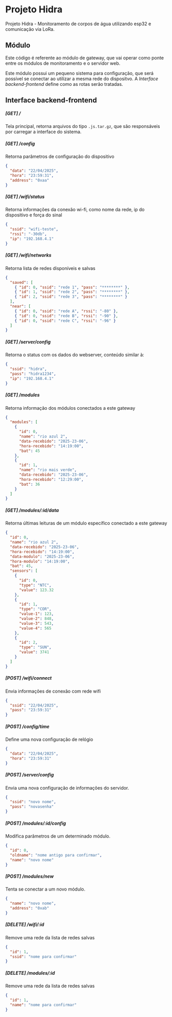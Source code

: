 # Projeto Hidra

Projeto Hidra - Monitoramento de corpos de água utilizando esp32 e comunicação via LoRa.

## Módulo

Este código é referente ao módulo de gateway, que vai operar como ponte entre os módulos de monitoramento e o servidor web.

Este módulo possui um pequeno sistema para configuração, que será possível se conectar ao utilizar a mesma rede do dispositvo. A _Interface backend-frontend_ define como as rotas serão tratadas.

## Interface backend-frontend

##### [GET] /

Tela principal, retorna arquivos do tipo `.js.tar.gz`, que são responsáveis por carregar a interface do sistema.

##### [GET] /config

Retorna parâmetros de configuração do dispositivo

```json
{
  "data": "22/04/2025",
  "hora": "23:59:31",
  "address": "0xaa"
}
```

##### [GET] /wifi/status

Retorna informações da conexão wi-fi, como nome da rede, ip do dispositivo e força do sinal

```json
{
  "ssid": "wifi-teste",
  "rssi": "-30db",
  "ip": "192.168.4.1"
}
```

##### [GET] /wifi/networks

Retorna lista de redes disponíveis e salvas

```json
{
  "saved": [
    { "id": 0, "ssid": "rede 1", "pass": "********" },
    { "id": 1, "ssid": "rede 2", "pass": "********" },
    { "id": 2, "ssid": "rede 3", "pass": "********" }
  ],
  "near": [
    { "id": 0, "ssid": "rede A", "rssi": "-80" },
    { "id": 0, "ssid": "rede B", "rssi": "-90" },
    { "id": 0, "ssid": "rede C", "rssi": "-96" }
  ]
}
```

##### [GET] /server/config

Retorna o status com os dados do webserver, conteúdo similar à:

```json
{
  "ssid": "hidra",
  "pass": "hidra1234",
  "ip": "192.168.4.1"
}
```

##### [GET] /modules

Retorna informação dos módulos conectados a este gateway

```json
{
  "modules": [
    {
      "id": 0,
      "name": "rio azul 2",
      "data-recebido": "2025-23-06",
      "hora-recebido": "14:19:00",
      "bat": 45
    },
    {
      "id": 1,
      "name": "rio mais verde",
      "data-recebido": "2025-23-06",
      "hora-recebido": "12:29:00",
      "bat": 36
    }
  ]
}
```

##### [GET] /modules/:id/data

Retorna últimas leituras de um módulo específico conectado a este gateway

```json
{
  "id": 0,
  "name": "rio azul 2",
  "data-recebido": "2025-23-06",
  "hora-recebido": "14:19:00",
  "data-modulo": "2025-23-06",
  "hora-modulo": "14:19:00",
  "bat": 45,
  "sensors": [
    {
      "id": 0,
      "type": "NTC",
      "value": 123.32
    },
    {
      "id": 1,
      "type": "COR",
      "value-1": 123,
      "value-2": 848,
      "value-3": 543,
      "value-4": 565
    },
    {
      "id": 2,
      "type": "SUN",
      "value": 3741
    }
  ]
}
```

##### [POST] /wifi/connect

Envia informações de conexão com rede wifi

```json
{
  "ssid": "22/04/2025",
  "pass": "23:59:31"
}
```

##### [POST] /config/time

Define uma nova configuração de relógio

```json
{
  "data": "22/04/2025",
  "hora": "23:59:31"
}
```

##### [POST] /server/config

Envia uma nova configuração de informações do servidor.

```json
{
  "ssid": "novo nome",
  "pass": "novasenha"
}
```

##### [POST] /modules/:id/config

Modifica parâmetros de um determinado módulo.

```json
{
  "id": 0,
  "oldname": "nome antigo para confirmar",
  "name": "novo nome"
}
```

##### [POST] /modules/new

Tenta se conectar a um novo módulo.

```json
{
  "name": "novo nome",
  "address": "0xab"
}
```

##### [DELETE] /wifi/:id

Remove uma rede da lista de redes salvas

```json
{
  "id": 1,
  "ssid": "nome para confirmar"
}
```

##### [DELETE] /modules/:id

Remove uma rede da lista de redes salvas

```json
{
  "id": 1,
  "name": "nome para confirmar"
}
```
